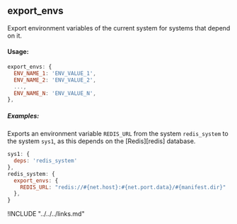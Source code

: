 ## export_envs

Export environment variables of the current system for systems that depend on it.

#### Usage:

```js
export_envs: {
  ENV_NAME_1: 'ENV_VALUE_1',
  ENV_NAME_2: 'ENV_VALUE_2',
  ...,
  ENV_NAME_N: 'ENV_VALUE_N',
},
```

##### Examples:

Exports an environment variable `REDIS_URL` from the system `redis_system` to the system `sys1`, as this depends on the [Redis][redis] database.

```js
sys1: {
  deps: 'redis_system'
},
redis_system: {
  export_envs: {
    REDIS_URL: "redis://#{net.host}:#{net.port.data}/#{manifest.dir}"
  },
}
```

!INCLUDE "../../../links.md"
